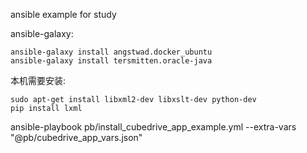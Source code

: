 ansible example for study

ansible-galaxy:
```
ansible-galaxy install angstwad.docker_ubuntu
ansible-galaxy install tersmitten.oracle-java
```

本机需要安装:
```
sudo apt-get install libxml2-dev libxslt-dev python-dev
pip install lxml
```
ansible-playbook pb/install_cubedrive_app_example.yml --extra-vars "@pb/cubedrive_app_vars.json"